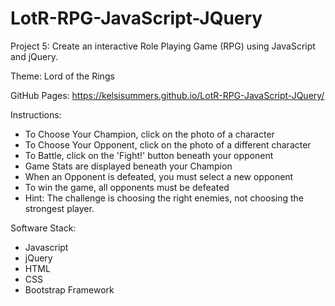# LotR-RPG-JavaScript-JQuery

Project 5: Create an interactive Role Playing Game (RPG) using JavaScript and jQuery.
 
Theme: Lord of the Rings
 
GitHub Pages: https://kelsisummers.github.io/LotR-RPG-JavaScript-JQuery/
 
Instructions:
 - To Choose Your Champion, click on the photo of a character
 - To Choose Your Opponent, click on the photo of a different character
 - To Battle, click on the 'Fight!' button beneath your opponent
 - Game Stats are displayed beneath your Champion
 - When an Opponent is defeated, you must select a new opponent
 - To win the game, all opponents must be defeated
 - Hint: The challenge is choosing the right enemies, not choosing the strongest player.
  
Software Stack:
 - Javascript
 - jQuery
 - HTML
 - CSS
 - Bootstrap Framework

